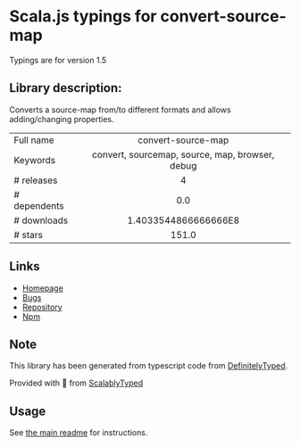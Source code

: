 
# Scala.js typings for convert-source-map

Typings are for version 1.5

## Library description:
Converts a source-map from/to  different formats and allows adding/changing properties.

|                    |                 |
| ------------------ | :-------------: |
| Full name          | convert-source-map |
| Keywords           | convert, sourcemap, source, map, browser, debug |
| # releases         | 4 |
| # dependents       | 0.0 |
| # downloads        | 1.4033544866666666E8 |
| # stars            | 151.0 |

## Links
- [Homepage](https://github.com/thlorenz/convert-source-map)
- [Bugs](https://github.com/thlorenz/convert-source-map/issues)
- [Repository](https://github.com/thlorenz/convert-source-map)
- [Npm](https://www.npmjs.com/package/convert-source-map)
    


## Note
This library has been generated from typescript code from [DefinitelyTyped](https://definitelytyped.org).

Provided with :purple_heart: from [ScalablyTyped](https://github.com/oyvindberg/ScalablyTyped)

## Usage
See [the main readme](../../readme.md) for instructions.


